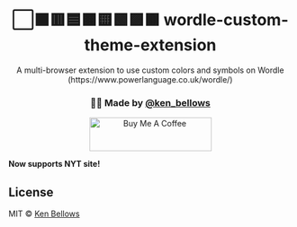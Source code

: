 <h1 align="center">⬜⬛🟥🟦🟧🟨🟩🟪🟫 wordle-custom-theme-extension</h1>
<p align="center">A multi-browser extension to use custom colors and symbols on Wordle (https://www.powerlanguage.co.uk/wordle/)</p>
<h3 align="center">🙋‍♂️ Made by <a href="https://twitter.com/ken_bellows">@ken_bellows</a></h3>
<p align="center">
  <a href="https://www.buymeacoffee.com/kenbellows" target="_blank">
    <img src="https://cdn.buymeacoffee.com/buttons/v2/default-violet.png" alt="Buy Me A Coffee" style="height: 60px !important;width: 217px !important;" >
  </a>
</p>

**Now supports NYT site!**

## License

MIT © [Ken Bellows](https://kenbellows.com)

